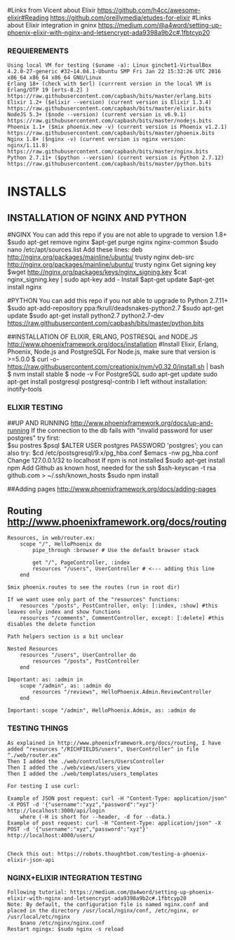 #Links from Vicent about Elixir
    https://github.com/h4cc/awesome-elixir#Reading
    https://github.com/oreillymedia/etudes-for-elixir
#Links about Elixir integration in gninx
    https://medium.com/@a4word/setting-up-phoenix-elixir-with-nginx-and-letsencrypt-ada9398a9b2c#.1fbtcyp20

### REQUIEREMENTS
    Using local VM for testing ($uname -a): Linux ginchet1-VirtualBox 4.2.0-27-generic #32~14.04.1-Ubuntu SMP Fri Jan 22 15:32:26 UTC 2016 x86_64 x86_64 x86_64 GNU/Linux
    Erlang 18+ (check with $erl) (currrent version in the local VM is Erlang/OTP 19 [erts-8.2] ) https://raw.githubusercontent.com/capbash/bits/master/erlang.bits
    Elixir 1.2+ ($elixir --version) (current version is Elixir 1.3.4) https://raw.githubusercontent.com/capbash/bits/master/elixir.bits
    NodeJS 5.3+ ($node --version) (current version is v6.9.1) https://raw.githubusercontent.com/capbash/bits/master/nodejs.bits
    Phoenix 1.1+ ($mix phoenix.new -v) (current version is Phoenix v1.2.1) https://raw.githubusercontent.com/capbash/bits/master/phoenix.bits
    Nginx 1.8+ ($nginx -v) (current version is nginx version: nginx/1.11.8) https://raw.githubusercontent.com/capbash/bits/master/nginx.bits
    Python 2.7.11+ ($python --version) (current version is Python 2.7.12) https://raw.githubusercontent.com/capbash/bits/master/python.bits


# INSTALLS

## INSTALLATION OF NGINX AND PYTHON
#NGINX
    You can add this repo if you are not able to upgrade to version 1.8+
        $sudo apt-get remove nginx
        $apt-get purge nginx nginx-common
        $sudo nano /etc/apt/sources.list
        Add these lines:
            deb http://nginx.org/packages/mainline/ubuntu/ trusty nginx
            deb-src http://nginx.org/packages/mainline/ubuntu/ trusty nginx
    Get signing key
        $wget http://nginx.org/packages/keys/nginx_signing.key
        $cat nginx_signing.key | sudo apt-key add - 
    Install
        $apt-get update
        $apt-get install nginx
    
#PYTHON
    You can add this repo if you not able to upgrade to Python 2.7.11+
        $sudo apt-add-repository ppa:fkrull/deadsnakes-python2.7
        $sudo apt-get update
        $sudo apt-get install python2.7 python2.7-dev
        https://raw.githubusercontent.com/capbash/bits/master/python.bits
    
##INSTALLATION OF ELIXIR, ERLANG, POSTRESQL and NODE.JS http://www.phoenixframework.org/docs/installation
#Install Elixir, Erlang, Phoenix, Node.js and PostgreSQL
    For Node.js, make sure that version is >=5.0.0
        $ curl -o- https://raw.githubusercontent.com/creationix/nvm/v0.32.0/install.sh | bash
        $ nvm install stable
        $ node -v
    For PostgreSQL
        sudo apt-get update
        sudo apt-get install postgresql postgresql-contrib
    I left without installation: inotify-tools 

### ELIXIR TESTING    ######################################
##UP AND RUNNING http://www.phoenixframework.org/docs/up-and-running
    If the connection to the db fails with "invalid password for user postgres"
        try first:  
                    $su postres
                    $psql
                    $ALTER USER postgres PASSWORD 'postgres';
        you can also try:
                    $cd /etc/postsgresql/9.x/pg_hba.conf
                    $emacs -nw pg_hba.conf
                    Change 127.0.0.1/32 to localhost
    If npm is not installed
        $sudo apt-get install npm
        Add Github as known host, needed for the ssh
        $ssh-keyscan -t rsa github.com > ~/.ssh/known_hosts
        $sudo npm install
    

##Adding pages http://www.phoenixframework.org/docs/adding-pages

## Routing http://www.phoenixframework.org/docs/routing
    Resources, in web/router.ex:
        scope "/", HelloPhoenix do
            pipe_through :browser # Use the default browser stack

            get "/", PageController, :index
            resources "/users", UserController # <--- adding this line
        end
        
    $mix phoenix.routes to see the routes (run in root dir)
    
    If we want usee only part of the "resources" functions:
        resources "/posts", PostController, only: [:index, :show] #this leaves only index and show functions
        resources "/comments", CommentController, except: [:delete] #this disables the delete function
        
    Path helpers section is a bit unclear
    
    Nested Resources
        resources "/users", UserController do
            resources "/posts", PostController
        end
        
    Important: as: :admin in
        scope "/admin", as: :admin do
            resources "/reviews", HelloPhoenix.Admin.ReviewController
        end

    Important: scope "/admin", HelloPhoenix.Admin, as: :admin do
     
### TESTING THINGS
    As explained in http://www.phoenixframework.org/docs/routing, I have added ^resources "/RICHFIELDS/users", UserController^ in file ^./web/router.ex^
    Then I added the ./web/controllers/UsersController
    Then I added the ./web/views/users_view
    Then I added the ./web/templates/users_templates
    
    For testing I use curl:
    
    Example of JSON post request: curl -H "Content-Type: application/json" -X POST -d '{"username":"xyz","password":"xyz"}' http://localhost:3000/api/login
        where (-H is short for --header, -d for --data.)
    Example of post request: curl -H "Content-Type: application/json" -X POST -d '{"username":"xyz","password":"xyz"}' http://localhost:4000/users/
    
    
    Check this out: https://robots.thoughtbot.com/testing-a-phoenix-elixir-json-api
    
    
###    NGINX+ELIXIR INTEGRATION TESTING   
    Following tutorial: https://medium.com/@a4word/setting-up-phoenix-elixir-with-nginx-and-letsencrypt-ada9398a9b2c#.1fbtcyp20
    Note: By default, the configuration file is named nginx.conf and placed in the directory /usr/local/nginx/conf, /etc/nginx, or /usr/local/etc/nginx
        $nano /etc/nginx/nginx.conf
    Restart ngingx: $sudo nginx -s reload 



    
    
